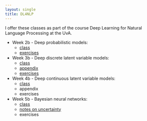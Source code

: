 ```yaml
---
layout: single
title: DL4NLP
---
```


I offer these classes as part of the course Deep Learning for Natural Language Processing at the UvA.

* Week 2b - Deep probabilistic models: 
    * [class](/slides/dl4nlp1-class.pdf)
    * [exercises](/slides/dl4nlp1-exercises.pdf)
* Week 3b - Deep discrete latent variable models: 
    * [class](/slides/dl4nlp2-class.pdf)
    * [appendix](/slides/dl4nlp2-appendix.pdf)
    * [exercises](/slides/dl4nlp2-exercises.pdf)
* Week 4b - Deep continuous latent variable models:
    * [class](/slides/dl4nlp3-class.pdf)
    * appendix
    * exercises
* Week 5b - Bayesian neural networks:
    * [class](/slides/dl4nlp4-class.pdf)
    * [notes on uncertainty](/slides/dl4nlp4-uncertainty.pdf)
    * exercises



